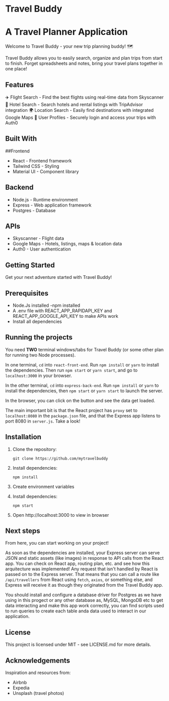 # Travel Buddy
# A Travel Planner Application

Welcome to Travel Buddy - your new trip planning buddy! 🗺️

Travel Buddy allows you to easily search, organize and plan trips from start to finish. Forget spreadsheets and notes, bring your travel plans together in one place!

## Features

 ✈️ Flight Search - Find the best flights using real-time data from Skyscanner
 🏨 Hotel Search - Search hotels and rental listings with TripAdvisor integration
 🌍 Location Search - Easily find destinations with integrated Google Maps
 🔐 User Profiles - Securely login and access your trips with Auth0

## Built With

##Frontend
* React - Frontend framework
* Tailwind CSS - Styling
* Material UI - Component library

## Backend
* Node.js - Runtime environment
* Express - Web application framework
* Postgres - Database

## APIs
* Skyscanner - Flight data
* Google Maps - Hotels, listings, maps & location data
* Auth0 - User authentication

## Getting Started
Get your next adventure started with Travel Buddy!

## Prerequisites
* Node.Js installed -npm installed
* A .env file with REACT_APP_RAPIDAPI_KEY and REACT_APP_GOOGLE_API_KEY to make APIs work 
* Install all dependencies

## Running the projects

You need **TWO** terminal windows/tabs for Travel Buddy (or some other plan for running two Node processes).

In one terminal, `cd` into `react-front-end`. Run `npm install` or `yarn` to install the dependencies. Then run `npm start` or `yarn start`, and go to `localhost:3000` in your browser.

In the other terminal, `cd` into `express-back-end`. Run `npm install` or `yarn` to install the dependencies, then `npm start` or `yarn start` to launch the server.

In the browser, you can click on the button and see the data get loaded.

The main important bit is that the React project has `proxy` set to `localhost:8080` in the `package.json` file, and that the Express app listens to port 8080 in `server.js`. Take a look!

## Installation

1. Clone the repository:

   ```shell
   git clone https://github.com/mytravelbuddy

2. Install dependencies:

   ```shell
   npm install

3. Create environment variables

4. Install dependencies:

   ```shell
   npm start

5. Open http://localhost:3000 to view in browser

## Next steps

From here, you can start working on your project!

As soon as the dependencies are installed, your Express server can serve JSON and static assets (like images) in response to API calls from the React app. You can check on React app, routing plan, etc. and see how this arquitecture was implemented! Any request that isn't handled by React is passed on to the Express server. That means that you can call a route like `/api/travellers` from React using `fetch`, `axios`, or something else, and Express will receive it as though they originated from the Travel Buddy app.

You should install and configure a database driver for Postgres as we have using in this progect or any other database as, MySQL, MongoDB etc to get data interacting and make this app work correctly, you can find scripts used to run queries to create each table anda data used to interact in our application.

## License

This project is licensed under MIT - see LICENSE.md for more details.

## Acknowledgements

Inspiration and resources from:
* Airbnb
* Expedia
* Unsplash (travel photos)
